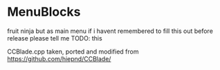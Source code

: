# MenuBlocks

fruit ninja but as main menu
if i havent remembered to fill this out before release please tell me
TODO: this

CCBlade.cpp taken, ported and modified from https://github.com/hiepnd/CCBlade/
